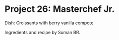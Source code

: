 # Project 26: Masterchef Jr.
Dish: Croissants with berry vanilla compote

Ingredients and recipe
by Suman BR.


